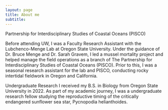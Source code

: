 ```yaml
---
layout: page
title: About me
subtitle: 
---
```

Partnership for Interdisciplinary Studies of Coastal Oceans (PISCO)


Before attending UW, I was a Faculty Research Assistant with the Lubchenco-Menge Lab at Oregon State University. Under the guidance of Dr. Bruce Menge and Dr. Sarah Gravem, I led a mussel mortality project and helped manage the field operations as a branch of The Partnership for Interdisciplinary Studies of Coastal Oceans (PISCO). Prior to this, I was a seasonal research assistant for the lab and PISCO, conducting rocky intertidal fieldwork in Oregon and California.

Undergraduate Research
I received my B.S. in Biology from Oregon State University in 2022. As part of my academic journey, I was a undergraduate research fellow studying the reproductive timing of the critically endangered sunflower sea star, Pycnopodia helianthoides.
